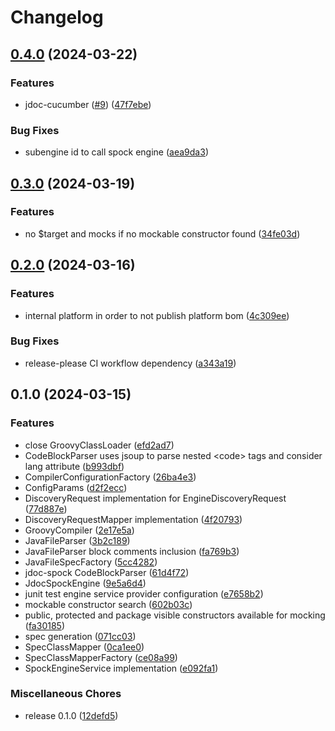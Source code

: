 # Changelog

## [0.4.0](https://github.com/boolivar/jdoc-test/compare/0.3.0...0.4.0) (2024-03-22)


### Features

* jdoc-cucumber ([#9](https://github.com/boolivar/jdoc-test/issues/9)) ([47f7ebe](https://github.com/boolivar/jdoc-test/commit/47f7ebe053c62853fcd86eca558655f3de5c2cda))


### Bug Fixes

* subengine id to call spock engine ([aea9da3](https://github.com/boolivar/jdoc-test/commit/aea9da3dfebcff67f7fcc6c676228ce109ae96c6))

## [0.3.0](https://github.com/boolivar/jdoc-test/compare/0.2.0...0.3.0) (2024-03-19)


### Features

* no $target and mocks if no mockable constructor found ([34fe03d](https://github.com/boolivar/jdoc-test/commit/34fe03d2bee2e83837f5ed0350da68e2b148ada7))

## [0.2.0](https://github.com/boolivar/jdoc-test/compare/0.1.0...0.2.0) (2024-03-16)


### Features

* internal platform in order to not publish platform bom ([4c309ee](https://github.com/boolivar/jdoc-test/commit/4c309eed3edf89872af01750d639b1c70e8df704))


### Bug Fixes

* release-please CI workflow dependency ([a343a19](https://github.com/boolivar/jdoc-test/commit/a343a19495d6b70995a74df2a555d71c4ffb25b4))

## 0.1.0 (2024-03-15)


### Features

* close GroovyClassLoader ([efd2ad7](https://github.com/boolivar/jdoc-test/commit/efd2ad74709e86dcc0a029b5aac556a7bc42baa7))
* CodeBlockParser uses jsoup to parse nested &lt;code&gt; tags and consider lang attribute ([b993dbf](https://github.com/boolivar/jdoc-test/commit/b993dbf17a974da472a5134b5aad36b53371c786))
* CompilerConfigurationFactory ([26ba4e3](https://github.com/boolivar/jdoc-test/commit/26ba4e3626690e15b9da12244dccee7d0b95ec71))
* ConfigParams ([d2f2ecc](https://github.com/boolivar/jdoc-test/commit/d2f2ecc686b2dbdbe8b11e411b3cf883fccc7939))
* DiscoveryRequest implementation for EngineDiscoveryRequest ([77d887e](https://github.com/boolivar/jdoc-test/commit/77d887e641a3b06b35b53ef4daee3cdd5db3aa79))
* DiscoveryRequestMapper implementation ([4f20793](https://github.com/boolivar/jdoc-test/commit/4f207932bdd92ceee0b2a010501d70bce81e540f))
* GroovyCompiler ([2e17e5a](https://github.com/boolivar/jdoc-test/commit/2e17e5a54c40d20986ec669814770e0305c9e9d6))
* JavaFileParser ([3b2c189](https://github.com/boolivar/jdoc-test/commit/3b2c18953983902da3897ae0d8ca2ccc5705d13c))
* JavaFileParser block comments inclusion ([fa769b3](https://github.com/boolivar/jdoc-test/commit/fa769b3eefe8b42a42f5c55eee25e836c4248a2e))
* JavaFileSpecFactory ([5cc4282](https://github.com/boolivar/jdoc-test/commit/5cc4282f62cc3a55c774d055d02488fe9cd5eb85))
* jdoc-spock CodeBlockParser ([61d4f72](https://github.com/boolivar/jdoc-test/commit/61d4f722e148d50b7879d3fa162d9d6ebdad415c))
* JdocSpockEngine ([9e5a6d4](https://github.com/boolivar/jdoc-test/commit/9e5a6d47b84fde172e7838fc4d56d05fcd494dfa))
* junit test engine service provider configuration ([e7658b2](https://github.com/boolivar/jdoc-test/commit/e7658b2ce5ee956e98cae160aa1d2ecd741d81e2))
* mockable constructor search ([602b03c](https://github.com/boolivar/jdoc-test/commit/602b03cf85dc7d5e1fcf8a06198229d133861c58))
* public, protected and package visible constructors available for mocking ([fa30185](https://github.com/boolivar/jdoc-test/commit/fa30185012363a493655ffebb2102b6766353968))
* spec generation ([071cc03](https://github.com/boolivar/jdoc-test/commit/071cc03734d9dedebf703ca03490a89d902eefb5))
* SpecClassMapper ([0ca1ee0](https://github.com/boolivar/jdoc-test/commit/0ca1ee0e11c1f7c6ac507b2a5bfec8c71816bcd0))
* SpecClassMapperFactory ([ce08a99](https://github.com/boolivar/jdoc-test/commit/ce08a995faa5bca2ae2d380130f0886a65beea3b))
* SpockEngineService implementation ([e092fa1](https://github.com/boolivar/jdoc-test/commit/e092fa121bc9a5bb52bc0210abb6ca59283ce48c))


### Miscellaneous Chores

* release 0.1.0 ([12defd5](https://github.com/boolivar/jdoc-test/commit/12defd5b894539cd3ba455c013a0a995eaa53898))
